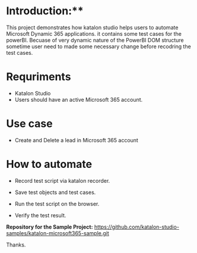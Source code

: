 
# Introduction:**

This project demonstrates how katalon studio helps users to automate Microsoft Dynamic 365 applications. it contains some test cases for the powerBI.
Becuase of very dynamic nature of the PowerBI DOM structure sometime user need to made some necessary change before recodring the test cases.

# Requriments

* Katalon Studio
* Users should have an active Microsoft 365 account.

# Use case

* Create and Delete a lead in Microsoft 365 account



# How to automate

* Record test script via katalon recorder.

* Save test objects and test cases.

* Run the test script on the browser.

* Verify the test result.




**Repository for the Sample Project:**
https://github.com/katalon-studio-samples/katalon-microsoft365-sample.git

Thanks.
